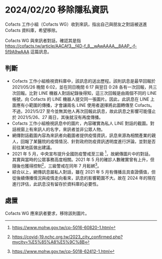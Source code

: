 # 2024/02/20 移除隱私資訊

Cofacts 工作小組（Cofacts WG）收到來訊，指出自己與朋友之對話被送進 Cofacts 資料庫，希望移除。

Cofacts WG 與來訊者對話，確認其是指 https://cofacts.tw/article/AACAf3__f4D-f_8__wAwAAAA__8AAP_-f-5f9A9wAAA 這篇訊息。 

## 判斷

- Cofacts 工作小組檢視資料庫中，該訊息的送出歷程。該則訊息是最早回報於 2021/05/26 晚間 6:02，並在同日晚間 6:17 與翌日 0:28 各有一次回報，共三次回報。比對 LINE 機器人對話紀錄後得知，這三次回報是由兩個不同的 LINE 帳號，向 Cofacts 的 LINE 機器人提交同一張圖片。因此，此訊息在 LINE 上面應有小範圍的傳播，才會讓兩名 LINE 使用者選擇將此圖轉傳至 Cofacts。不過，2021/5/27 至今並無其他人再次回報此訊息，故此訊息之影響可能僅止於 2021/5/26、27 兩日，其後就沒有再度傳播。
- Cofacts 工作小組檢視訊息中的圖片，內容確實為私人 LINE 對話的截圖。對話視窗上有來訊人的名字，來訊者並非公眾人物。
- 網傳對話截圖內容為來訊者向截圖者提供疫情資訊，訊息來源為相關產業的親人，回報了某醫院的疫情情況、針對政府防疫資訊透明度進行評論，並對是否前往某地區做出建議。
- 2021 年 5 月，中央宣布提升全國防疫警戒至三級 [^1]，故網傳圖片中的對話，其實與當時的公眾事務高度相關。2021 年 5 月的確診人數確實曾有上升，但隨後也獲得控制[^numbers]，三級警戒在同年 7 月鬆綁[^2]。
- 綜合以上，網傳訊息屬私人對話，雖在 2021 年 5 月有傳播且具查證價值，但從後續傳播情況與疫情走向看來，訊息的影響範圍不大。故在 2024 年的現在進行評估，此訊息沒有留存於資料庫的必要性。

[^1]: https://www.mohw.gov.tw/cp-5016-60820-1.html
[^2]: https://www.mohw.gov.tw/cp-5018-62412-1.html
[^numbers]: https://covid-19.nchc.org.tw/2023_city_confirmed.php?mycity=%E5%85%A8%E5%9C%8B

## 處置

Cofacts WG 應來訊者要求，移除該則圖片。
